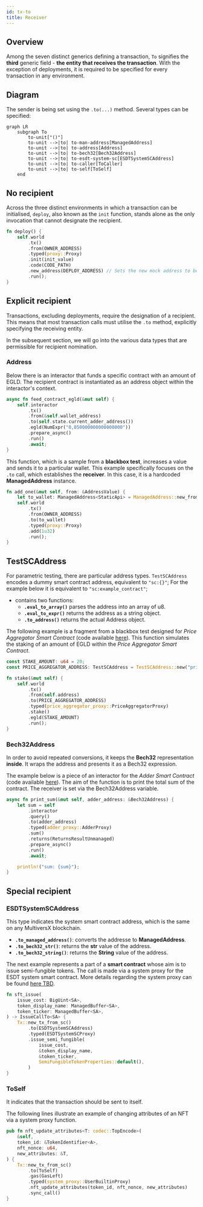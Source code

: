 ```yaml
---
id: tx-to
title: Receiver
---
```


[comment]: # "mx-abstract"

## Overview

Among the seven distinct generics defining a transaction, `To` signifies the **third** generic field - **the entity that receives the transaction**. With the exception of deployments, it is required to be specified for every transaction in any environment.

[comment]: # "mx-context-auto"

## Diagram

The sender is being set using the `.to(...)` method. Several types can be specified:

```mermaid
graph LR
    subgraph To
        to-unit["()"]
        to-unit -->|to| to-man-address[ManagedAddress]
        to-unit -->|to| to-address[Address]
        to-unit -->|to| to-bech32[Bech32Address]
        to-unit -->|to| to-esdt-system-sc[ESDTSystemSCAddress]
        to-unit -->|to| to-caller[ToCaller]
        to-unit -->|to| to-self[ToSelf]
    end
```

[comment]: # "mx-context-auto"

## No recipient

Across the three distinct environments in which a transaction can be initialised, `deploy`, also known as the `init` function, stands alone as the only invocation that cannot designate the recipient.

```rust title=blackbox.rs
fn deploy() {
    self.world
        .tx()
        .from(OWNER_ADDRESS)
        .typed(proxy::Proxy)
        .init(init_value)
        .code(CODE_PATH)
        .new_address(DEPLOY_ADDRESS) // Sets the new mock address to be used for the newly deployed contract.
        .run();
}
```


[comment]: # "mx-context-auto"

## Explicit recipient

Transactions, excluding deployments, require the designation of a recipient. This means that most transaction calls must utilise the `.to` method, explicitly specifying the receiving entity.

In the subsequent section, we will go into the various data types that are permissible for recipient nomination.

### Address

Below there is an interactor that funds a specific contract with an amount of EGLD. The recipient contract is instantiated as an address object within the interactor's context.

```rust title=interactor.rs
async fn feed_contract_egld(&mut self) {
    self.interactor
        .tx()
        .from(&self.wallet_address)
        .to(self.state.current_adder_address())
        .egld(NumExpr("0,050000000000000000"))
        .prepare_async()
        .run()
        .await;
}
```

This function, which is a sample from a **blackbox test**, increases a value and sends it to a particular wallet. This example specifically focuses on the `.to` call, which establishes the **receiver**. In this case, it is a hardcoded **ManagedAddress** instance.

```rust title=blackbox_test.rs
fn add_one(&mut self, from: &AddressValue) {
    let to_wallet: ManagedAddress<StaticApi> = ManagedAddress::new_from_bytes(&[7u8; 32]);
    self.world
        .tx()
        .from(OWNER_ADDRESS)
        .to(to_wallet)
        .typed(proxy::Proxy)
        .add(1u32)
        .run();
}
```

## **TestSCAddress**

For parametric testing, there are particular address types. `TestSCAddress` encodes a dummy smart contract address, equivalent to `"sc:{}"`; For the example below it is equivalent to `"sc:example_contract"`;
  - contains two functions:
    - **`.eval_to_array()`** parses the address into an array of u8.
    - **`.eval_to_expr()`** returns the address as a string object.
    - **`.to_address()`** returns the actual Address object.
  
The following example is a fragment from a blackbox test designed for *Price Aggregator Smart Contract* (code available [here](https://github.com/multiversx/mx-sdk-rs/tree/master/contracts/core/price-aggregator)). This function simulates the staking of an amount of EGLD within the *Price Aggregator Smart Contract*.
```rust title=price_aggregator_blackbox_test.rs
const STAKE_AMOUNT: u64 = 20;
const PRICE_AGGREGATOR_ADDRESS: TestSCAddress = TestSCAddress::new("price-aggregator");

fn stake(&mut self) {
    self.world
        .tx()
        .from(self.address)
        .to(PRICE_AGGREGATOR_ADDRESS)
        .typed(price_aggregator_proxy::PriceAggregatorProxy)
        .stake()
        .egld(STAKE_AMOUNT)
        .run();
}
```

### Bech32Address
In order to avoid repeated conversions, it keeps the **Bech32** representation **inside**. It wraps the address and presents it as a Bech32 expression.

The example below is a piece of an interactor for the *Adder Smart Contract* (code available [here](https://github.com/multiversx/mx-sdk-rs/tree/master/contracts/examples/adder)). The aim of the function is to print the total sum of the contract. The receiver is set via the Bech32Address variable.

```rust title=interact.rs
async fn print_sum(&mut self, adder_address: &Bech32Address) {
    let sum = self
        .interactor
        .query()
        .to(adder_address)
        .typed(adder_proxy::AdderProxy)
        .sum()
        .returns(ReturnsResultUnmanaged)
        .prepare_async()
        .run()
        .await;

    println!("sum: {sum}");
}
```

[comment]: # "mx-context-auto"

## Special recipient

### ESDTSystemSCAddress
This type indicates the system smart contract address, which is the same on any MultiversX blockchain.
  - **`.to_managed_address()`**: converts the addresse to **ManagedAddress**.
  - **`.to_bech32_str()`**: returns the **str** value of the address.
  - **`.to_bech32_string()`**: returns the **String** value of the address.

The next example represents a part of a **smart contract** whose aim is to issue semi-fungible tokens. The call is made via a system proxy for the ESDT system smart contract. More details regarding the system proxy can be found [here TBD](https://github.com/multiversx/mx-sdk-rs/tree/master/contracts/examples/adder).
```rust title=lib.rs
fn sft_issue(
    issue_cost: BigUint<SA>,
    token_display_name: ManagedBuffer<SA>,
    token_ticker: ManagedBuffer<SA>,
) -> IssueCallTo<SA> {
    Tx::new_tx_from_sc()
        .to(ESDTSystemSCAddress)
        .typed(ESDTSystemSCProxy)
        .issue_semi_fungible(
            issue_cost,
            &token_display_name,
            &token_ticker,
            SemiFungibleTokenProperties::default(),
        )
}
```
### ToSelf
It indicates that the transaction should be sent to itself.

The following lines illustrate an example of changing attributes of an NFT via a system proxy function.
```rust title=lib.rs
pub fn nft_update_attributes<T: codec::TopEncode>(
    &self,
    token_id: &TokenIdentifier<A>,
    nft_nonce: u64,
    new_attributes: &T,
) {
    Tx::new_tx_from_sc()
        .to(ToSelf)
        .gas(GasLeft)
        .typed(system_proxy::UserBuiltinProxy)
        .nft_update_attributes(token_id, nft_nonce, new_attributes)
        .sync_call()
}
```